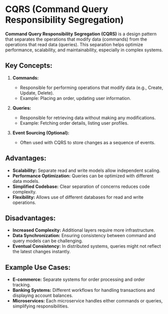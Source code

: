 # CQRS (Command Query Responsibility Segregation)

**Command Query Responsibility Segregation (CQRS)** is a design pattern that separates the operations that modify data (commands) from the operations that read data (queries). This separation helps optimize performance, scalability, and maintainability, especially in complex systems.

## Key Concepts:

1. **Commands:**

   - Responsible for performing operations that modify data (e.g., Create, Update, Delete).
   - Example: Placing an order, updating user information.

2. **Queries:**

   - Responsible for retrieving data without making any modifications.
   - Example: Fetching order details, listing user profiles.

3. **Event Sourcing (Optional):**
   - Often used with CQRS to store changes as a sequence of events.

## Advantages:

- **Scalability:** Separate read and write models allow independent scaling.
- **Performance Optimization:** Queries can be optimized with different data models.
- **Simplified Codebase:** Clear separation of concerns reduces code complexity.
- **Flexibility:** Allows use of different databases for read and write operations.

## Disadvantages:

- **Increased Complexity:** Additional layers require more infrastructure.
- **Data Synchronization:** Ensuring consistency between command and query models can be challenging.
- **Eventual Consistency:** In distributed systems, queries might not reflect the latest changes instantly.

## Example Use Cases:

- **E-commerce:** Separate systems for order processing and order tracking.
- **Banking Systems:** Different workflows for handling transactions and displaying account balances.
- **Microservices:** Each microservice handles either commands or queries, simplifying responsibilities.
